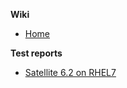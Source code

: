 **Wiki**
* [Home](https://github.com/leapp-to/leapp/wiki)

**Test reports**
* [Satellite 6.2 on RHEL7](https://github.com/leapp-to/leapp/wiki/Migration-of-Satellite-6.2-running-on-RHEL7)